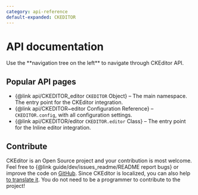 ```yaml
---
category: api-reference
default-expanded: CKEDITOR
---
```

# API documentation

<info-box>
	Use the **navigation tree on the left** to navigate through CKEditor API.
</info-box>

## Popular API pages

* {@link api/CKEDITOR_editor `CKEDITOR` Object} &ndash; The main namespace. The entry point for the CKEditor integration.
* {@link api/CKEDITOR~editor Configuration Reference} &ndash; `CKEDITOR.config`, with all configuration settings.
* {@link api/CKEDITOR/editor `CKEDITOR.editor` Class} &ndash; The entry point for the Inline editor integration.

## Contribute

CKEditor is an Open Source project and your contribution is most welcome. Feel free to {@link guide/dev/issues_readme/README report bugs} or improve the code on [GitHub](https://github.com/ckeditor/ckeditor-dev). Since CKEditor is localized, you can also help [to translate it](https://www.transifex.com/ckeditor/ckeditor/). You do not need to be a programmer to contribute to the project!
